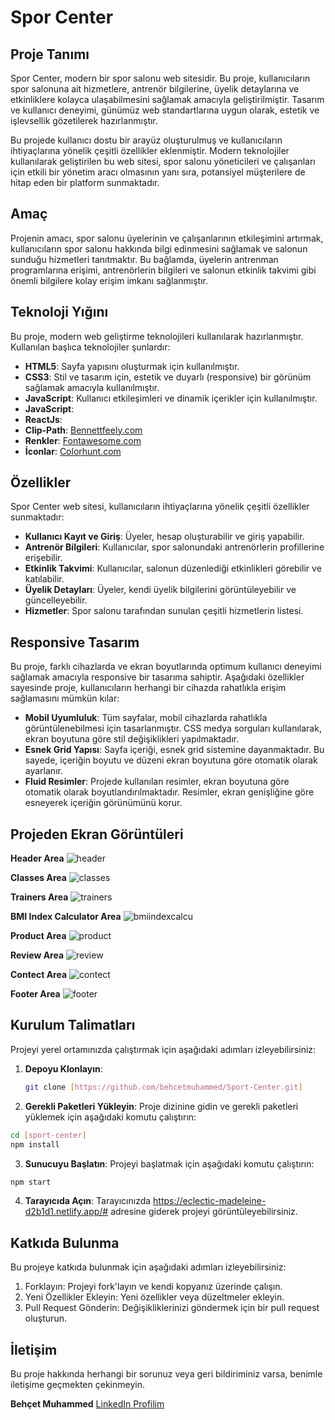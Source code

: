 ﻿# Spor Center

## Proje Tanımı

Spor Center, modern bir spor salonu web sitesidir. Bu proje, kullanıcıların spor salonuna ait hizmetlere, antrenör bilgilerine, üyelik detaylarına ve etkinliklere kolayca ulaşabilmesini sağlamak amacıyla geliştirilmiştir. Tasarım ve kullanıcı deneyimi, günümüz web standartlarına uygun olarak, estetik ve işlevsellik gözetilerek hazırlanmıştır.

Bu projede kullanıcı dostu bir arayüz oluşturulmuş ve kullanıcıların ihtiyaçlarına yönelik çeşitli özellikler eklenmiştir. Modern teknolojiler kullanılarak geliştirilen bu web sitesi, spor salonu yöneticileri ve çalışanları için etkili bir yönetim aracı olmasının yanı sıra, potansiyel müşterilere de hitap eden bir platform sunmaktadır.

## Amaç

Projenin amacı, spor salonu üyelerinin ve çalışanlarının etkileşimini artırmak, kullanıcıların spor salonu hakkında bilgi edinmesini sağlamak ve salonun sunduğu hizmetleri tanıtmaktır. Bu bağlamda, üyelerin antrenman programlarına erişimi, antrenörlerin bilgileri ve salonun etkinlik takvimi gibi önemli bilgilere kolay erişim imkanı sağlanmıştır.

## Teknoloji Yığını

Bu proje, modern web geliştirme teknolojileri kullanılarak hazırlanmıştır. Kullanılan başlıca teknolojiler şunlardır:

- **HTML5**: Sayfa yapısını oluşturmak için kullanılmıştır.
- **CSS3**: Stil ve tasarım için, estetik ve duyarlı (responsive) bir görünüm sağlamak amacıyla kullanılmıştır.
- **JavaScript**: Kullanıcı etkileşimleri ve dinamik içerikler için kullanılmıştır.
- **JavaScript**:
- **ReactJs**:
- **Clip-Path**: [Bennettfeely.com](https://bennettfeely.com/clippy/)
- **Renkler**: [Fontawesome.com](https://fontawesome.com/)
- **İconlar**: [Colorhunt.com](https://colorhunt.co/)

## Özellikler

Spor Center web sitesi, kullanıcıların ihtiyaçlarına yönelik çeşitli özellikler sunmaktadır:

- **Kullanıcı Kayıt ve Giriş**: Üyeler, hesap oluşturabilir ve giriş yapabilir.
- **Antrenör Bilgileri**: Kullanıcılar, spor salonundaki antrenörlerin profillerine erişebilir.
- **Etkinlik Takvimi**: Kullanıcılar, salonun düzenlediği etkinlikleri görebilir ve katılabilir.
- **Üyelik Detayları**: Üyeler, kendi üyelik bilgilerini görüntüleyebilir ve güncelleyebilir.
- **Hizmetler**: Spor salonu tarafından sunulan çeşitli hizmetlerin listesi.

## Responsive Tasarım

Bu proje, farklı cihazlarda ve ekran boyutlarında optimum kullanıcı deneyimi sağlamak amacıyla responsive bir tasarıma sahiptir. Aşağıdaki özellikler sayesinde proje, kullanıcıların herhangi bir cihazda rahatlıkla erişim sağlamasını mümkün kılar:

- **Mobil Uyumluluk**: Tüm sayfalar, mobil cihazlarda rahatlıkla görüntülenebilmesi için tasarlanmıştır. CSS medya sorguları kullanılarak, ekran boyutuna göre stil değişiklikleri yapılmaktadır.
- **Esnek Grid Yapısı**: Sayfa içeriği, esnek grid sistemine dayanmaktadır. Bu sayede, içeriğin boyutu ve düzeni ekran boyutuna göre otomatik olarak ayarlanır.
- **Fluid Resimler**: Projede kullanılan resimler, ekran boyutuna göre otomatik olarak boyutlandırılmaktadır. Resimler, ekran genişliğine göre esneyerek içeriğin görünümünü korur.

## Projeden Ekran Görüntüleri

**Header Area**
![header](./images/Screenshot/header.png)

**Classes Area**
![classes](./images/Screenshot/classes.png)

**Trainers Area**
![trainers](./images/Screenshot/trainers.png)

**BMI Index Calculator Area**
![bmiindexcalcu](./images/Screenshot/bmiindexcalcu.png)

**Product Area**
![product](./images/Screenshot/product.png)

**Review Area**
![review](./images/Screenshot/review.png)

**Contect Area**
![contect](./images/Screenshot/contect.png)

**Footer Area**
![footer](./images/Screenshot/footer.png)

## Kurulum Talimatları

Projeyi yerel ortamınızda çalıştırmak için aşağıdaki adımları izleyebilirsiniz:

1. **Depoyu Klonlayın**:

   ```bash
   git clone [https://github.com/behcetmuhammed/Sport-Center.git]

   ```

2. **Gerekli Paketleri Yükleyin**: Proje dizinine gidin ve gerekli paketleri yüklemek için aşağıdaki komutu çalıştırın:

```bash
cd [sport-center]
npm install
```

3. **Sunucuyu Başlatın**: Projeyi başlatmak için aşağıdaki komutu çalıştırın:

```bash
npm start
```

4. **Tarayıcıda Açın**: Tarayıcınızda https://eclectic-madeleine-d2b1d1.netlify.app/# adresine giderek projeyi görüntüleyebilirsiniz.

## Katkıda Bulunma

Bu projeye katkıda bulunmak için aşağıdaki adımları izleyebilirsiniz:

1. Forklayın: Projeyi fork'layın ve kendi kopyanız üzerinde çalışın.
2. Yeni Özellikler Ekleyin: Yeni özellikler veya düzeltmeler ekleyin.
3. Pull Request Gönderin: Değişikliklerinizi göndermek için bir pull request oluşturun.

## İletişim

Bu proje hakkında herhangi bir sorunuz veya geri bildiriminiz varsa, benimle iletişime geçmekten çekinmeyin.

**Behçet Muhammed**
[LinkedIn Profilim](https://www.linkedin.com/in/emir-muhammed/)
